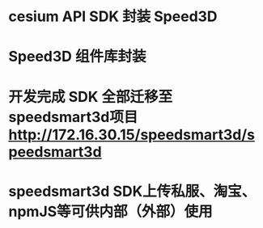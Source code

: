 # cesium API SDK 封装 Speed3D
# Speed3D 组件库封装
# 开发完成 SDK 全部迁移至speedsmart3d项目  http://172.16.30.15/speedsmart3d/speedsmart3d
# speedsmart3d SDK上传私服、淘宝、npmJS等可供内部（外部）使用
